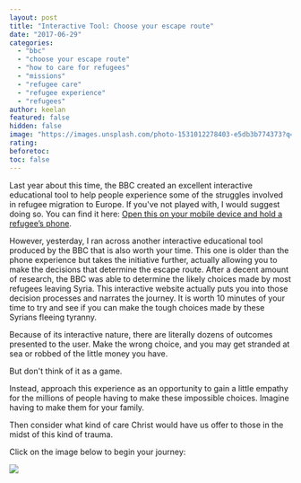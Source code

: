 ```yaml
---
layout: post
title: "Interactive Tool: Choose your escape route"
date: "2017-06-29"
categories: 
  - "bbc"
  - "choose your escape route"
  - "how to care for refugees"
  - "missions"
  - "refugee care"
  - "refugee experience"
  - "refugees"
author: keelan
featured: false
hidden: false
image: "https://images.unsplash.com/photo-1531012278403-e5db3b774373?q=80&w=1170&auto=format&fit=crop&ixlib=rb-4.1.0&ixid=M3wxMjA3fDB8MHxwaG90by1wYWdlfHx8fGVufDB8fHx8fA%3D%3D"
rating:
beforetoc:
toc: false
---
```


Last year about this time, the BBC created an excellent interactive educational tool to help people experience some of the struggles involved in refugee migration to Europe. If you've not played with, I would suggest doing so. You can find it here: [Open this on your mobile device and hold a refugee’s phone](http://blog.keelancook.com/2016/08/refugee_phone_experience.html).

However, yesterday, I ran across another interactive educational tool produced by the BBC that is also worth your time. This one is older than the phone experience but takes the initiative further, actually allowing you to make the decisions that determine the escape route. After a decent amount of research, the BBC was able to determine the likely choices made by most refugees leaving Syria. This interactive website actually puts you into those decision processes and narrates the journey. It is worth 10 minutes of your time to try and see if you can make the tough choices made by these Syrians fleeing tyranny.

Because of its interactive nature, there are literally dozens of outcomes presented to the user. Make the wrong choice, and you may get stranded at sea or robbed of the little money you have.

But don't think of it as a game.

Instead, approach this experience as an opportunity to gain a little empathy for the millions of people having to make these impossible choices. Imagine having to make them for your family.

Then consider what kind of care Christ would have us offer to those in the midst of this kind of trauma.

Click on the image below to begin your journey:

[](http://www.bbc.com/news/world-middle-east-32057601)[![](images/7fed3-screen-shot-2017-06-29-at-8.06.58-am.png)](http://www.bbc.com/news/world-middle-east-32057601)
